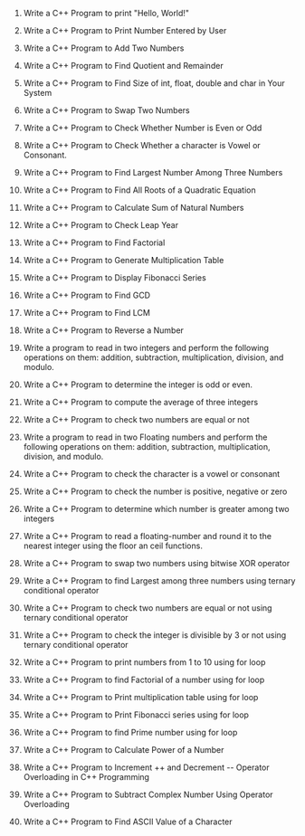 1. Write a C++ Program to print "Hello, World!"
2. Write a C++ Program to Print Number Entered by User
3. Write a C++ Program to Add Two Numbers
4. Write a C++ Program to Find Quotient and Remainder
5. Write a C++ Program to Find Size of int, float, double and char in Your System
6. Write a C++ Program to Swap Two Numbers
7. Write a C++ Program to Check Whether Number is Even or Odd
8. Write a C++ Program to Check Whether a character is Vowel or Consonant.
9. Write a C++ Program to Find Largest Number Among Three Numbers
10. Write a C++ Program to Find All Roots of a Quadratic Equation
11. Write a C++ Program to Calculate Sum of Natural Numbers
12. Write a C++ Program to Check Leap Year
13. Write a C++ Program to Find Factorial
14. Write a C++ Program to Generate Multiplication Table
15. Write a C++ Program to Display Fibonacci Series
16. Write a C++ Program to Find GCD
17. Write a C++ Program to Find LCM
18. Write a C++ Program to Reverse a Number
19. Write a program to read in two integers and perform the following operations on
them: addition, subtraction, multiplication, division, and modulo.
20. Write a C++ Program to determine the integer is odd or even.
21. Write a C++ Program to compute the average of three integers
22. Write a C++ Program to check two numbers are equal or not
23. Write a program to read in two Floating numbers and perform the following
operations on them: addition, subtraction, multiplication, division, and modulo.
24. Write a C++ Program to check the character is a vowel or consonant
25. Write a C++ Program to check the number is positive, negative or zero
26. Write a C++ Program to determine which number is greater among two integers
27. Write a C++ Program to read a floating-number and round it to the nearest integer
using the floor an ceil functions.
28. Write a C++ Program to swap two numbers using bitwise XOR operator
29. Write a C++ Program to find Largest among three numbers using ternary
conditional operator

30. Write a C++ Program to check two numbers are equal or not using ternary
conditional operator
31. Write a C++ Program to check the integer is divisible by 3 or not using ternary
conditional operator
32. Write a C++ Program to print numbers from 1 to 10 using for loop
33. Write a C++ Program to find Factorial of a number using for loop
34. Write a C++ Program to Print multiplication table using for loop
35. Write a C++ Program to Print Fibonacci series using for loop
36. Write a C++ Program to find Prime number using for loop
37. Write a C++ Program to Calculate Power of a Number
38. Write a C++ Program to Increment ++ and Decrement -- Operator Overloading in
C++ Programming
39. Write a C++ Program to Subtract Complex Number Using Operator Overloading
40. Write a C++ Program to Find ASCII Value of a Character
